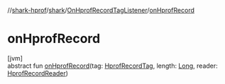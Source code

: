 //[shark-hprof](../../../index.md)/[shark](../index.md)/[OnHprofRecordTagListener](index.md)/[onHprofRecord](on-hprof-record.md)

# onHprofRecord

[jvm]\
abstract fun [onHprofRecord](on-hprof-record.md)(tag: [HprofRecordTag](../-hprof-record-tag/index.md), length: [Long](https://kotlinlang.org/api/latest/jvm/stdlib/kotlin/-long/index.html), reader: [HprofRecordReader](../-hprof-record-reader/index.md))
